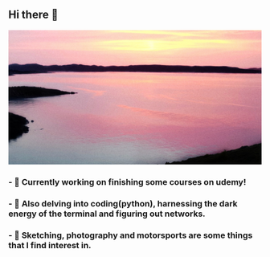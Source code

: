 ## Hi there 💜

![Sounio Sunrise](blueandpink.jpeg)

### - 📔 Currently working on finishing some courses on udemy!
### - 🌱 Also delving into coding(python), harnessing the dark energy of the terminal and figuring out networks.
### - 📸 Sketching, photography and motorsports are some things that I find interest in.

